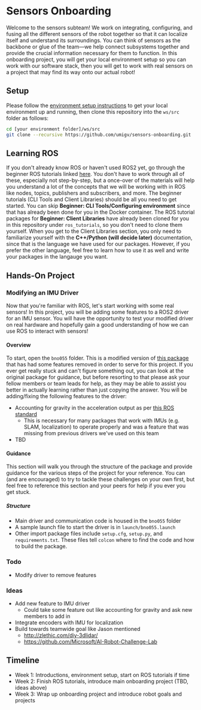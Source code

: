 # Sensors Onboarding
Welcome to the sensors subteam! We work on integrating, configuring, and fusing all the different sensors of the robot together so that it can localize itself and understand its surroundings. You can think of sensors as the backbone or glue of the team—we help connect subsystems together and provide the crucial information necessary for them to function. In this onboarding project, you will get your local environment setup so you can work with our software stack, then you will get to work with real sensors on a project that may find its way onto our actual robot!

## Setup
Please follow the [environment setup instructions](https://github.com/umigv/environment) to get your local environment up and running, then clone this repository into the `ws/src` folder as follows:
```sh
cd [your environment folder]/ws/src
git clone --recursive https://github.com/umigv/sensors-onboarding.git
```

## Learning ROS
If you don't already know ROS or haven't used ROS2 yet, go through the beginner ROS tutorials linked [here](https://docs.ros.org/en/humble/Tutorials.html). You don't have to work through all of these, especially not step-by-step, but a once-over of the materials will help you understand a lot of the concepts that we will be working with in ROS like nodes, topics, publishers and subscribers, and more. The beginner tutorials (CLI Tools and Client Libraries) should be all you need to get started. You can skip **Beginner: CLI Tools/Configuring environment** since that has already been done for you in the Docker container. The ROS tutorial packages for **Beginner: Client Libraries** have already been cloned for you in this repository under `ros_tutorials`, so you don't need to clone them yourself. When you get to the Client Libraries section, you only need to familiarize yourself with the **C++/Python (will decide later)** documentation, since that is the language we have used for our packages. However, if you prefer the other language, feel free to learn how to use it as well and write your packages in the langauge you want.

## Hands-On Project
### Modifying an IMU Driver
Now that you're familiar with ROS, let's start working with some real sensors! In this project, you will be adding some features to a ROS2 driver for an IMU sensor. You will have the opportunity to test your modified driver on real hardware and hopefully gain  a good understanding of how we can use ROS to interact with sensors!

#### Overview
To start, open the `bno055` folder. This is a modified version of [this package](https://github.com/flynneva/bno055) that has had some features removed in order to serve for this project. If you ever get really stuck and can't figure something out, you can look at the original package for guidance, but before resorting to that please ask your fellow members or team leads for help, as they may be able to assist you better in actually learning rather than just copying the answer. You will be adding/fixing the following features to the driver:
- Accounting for gravity in the acceleration output as per [this ROS standard](https://www.ros.org/reps/rep-0145.html#data-sources)
    - This is necessary for many packages that work with IMUs (e.g. SLAM, localization) to operate properly and was a feature that was missing from previous drivers we've used on this team
- TBD

#### Guidance
This section will walk you through the structure of the package and provide guidance for the various steps of the project for your reference. You can (and are encouraged) to try to tackle these challenges on your own first, but feel free to reference this section and your peers for help if you ever you get stuck.

##### Structure
- Main driver and communication code is housed in the `bno055` folder
- A sample launch file to start the driver is in `launch/bno055.launch`
- Other import package files include `setup.cfg`, `setup.py`, and `requirements.txt`. These files tell `colcon` where to find the code and how to build the package.

### Todo
- Modify driver to remove features

### Ideas
- Add new feature to IMU driver
    - Could take some feature out like accounting for gravity and ask new members to add in
- Integrate encoders with IMU for localization
- Build towards teamwide goal like Jason mentioned
    - http://zlethic.com/diy-3dlidar/
    - https://github.com/Microsoft/AI-Robot-Challenge-Lab

## Timeline
- Week 1: Introductions, environment setup, start on ROS tutorials if time
- Week 2: Finish ROS tutorials, introduce main onboarding project (TBD, ideas above)
- Week 3: Wrap up onboarding project and introduce robot goals and projects